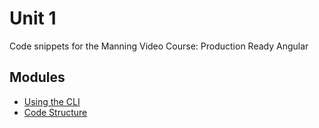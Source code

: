 # Unit 1
Code snippets for the Manning Video Course: Production Ready Angular

## Modules
* [Using the CLI](using-the-cli/README.md)
* [Code Structure](code-structure/README.md)

